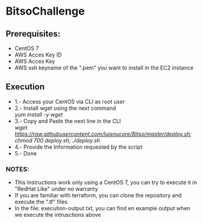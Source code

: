 # BitsoChallenge

## Prerequisites:
 - CentOS 7
 - AWS Acces Key ID
 - AWS Acces Key
 - AWS ssh keyname of the ".pem" you want to install in the EC2 instance

## Execution
  - 1.- Access your CentOS via CLI as root user
  - 2.- Install wget using the next command  
    *yum install -y wget*
  - 3.- Copy and Paste the next line in the CLI  
   *wget https://raw.githubusercontent.com/luisnucore/Bitso/master/deploy.sh; chmod 700 deploy.sh; ./deploy.sh*
  - 4.- Provide the Information requested by the script
  - 5.- Done  



### NOTES:
  - This Instructions work only using a CentOS 7, you can try to execute it in "RedHat Like" under no warranty  
  - If you are familiar with terraform, you can clone the repository and execute the ".tf" files
  - In the file: execution-output.txt, you can find en example output when we execute the intrusctions above 
